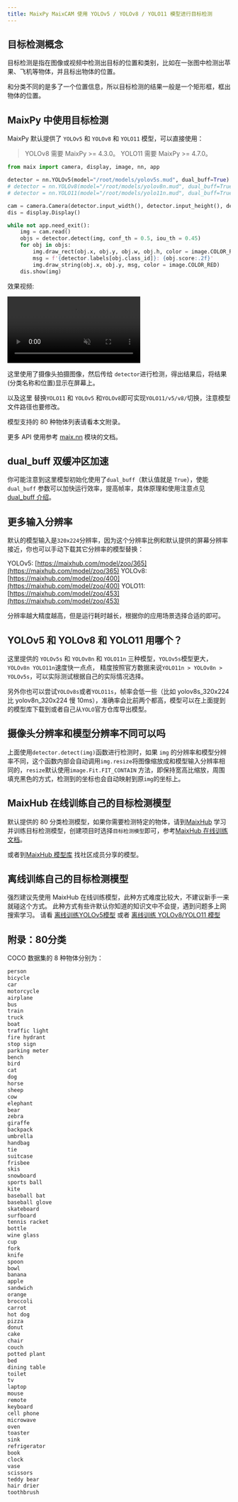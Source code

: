 ```yaml
---
title: MaixPy MaixCAM 使用 YOLOv5 / YOLOv8 / YOLO11 模型进行目标检测
---
```



## 目标检测概念

目标检测是指在图像或视频中检测出目标的位置和类别，比如在一张图中检测出苹果、飞机等物体，并且标出物体的位置。

和分类不同的是多了一个位置信息，所以目标检测的结果一般是一个矩形框，框出物体的位置。

## MaixPy 中使用目标检测

MaixPy 默认提供了 `YOLOv5` 和 `YOLOv8` 和 `YOLO11` 模型，可以直接使用：
> YOLOv8 需要 MaixPy >= 4.3.0。
> YOLO11 需要 MaixPy >= 4.7.0。

```python
from maix import camera, display, image, nn, app

detector = nn.YOLOv5(model="/root/models/yolov5s.mud", dual_buff=True)
# detector = nn.YOLOv8(model="/root/models/yolov8n.mud", dual_buff=True)
# detector = nn.YOLO11(model="/root/models/yolo11n.mud", dual_buff=True)

cam = camera.Camera(detector.input_width(), detector.input_height(), detector.input_format())
dis = display.Display()

while not app.need_exit():
    img = cam.read()
    objs = detector.detect(img, conf_th = 0.5, iou_th = 0.45)
    for obj in objs:
        img.draw_rect(obj.x, obj.y, obj.w, obj.h, color = image.COLOR_RED)
        msg = f'{detector.labels[obj.class_id]}: {obj.score:.2f}'
        img.draw_string(obj.x, obj.y, msg, color = image.COLOR_RED)
    dis.show(img)
```

效果视频:

<div>
<video playsinline controls autoplay loop muted preload src="/static/video/detector.mp4" type="video/mp4">
</div>

这里使用了摄像头拍摄图像，然后传给 `detector`进行检测，得出结果后，将结果(分类名称和位置)显示在屏幕上。

以及这里 替换`YOLO11` 和 `YOLOv5` 和`YOLOv8`即可实现`YOLO11/v5/v8/`切换，注意模型文件路径也要修改。

模型支持的 80 种物体列表请看本文附录。

更多 API 使用参考 [maix.nn](/api/maix/nn.html) 模块的文档。

## dual_buff 双缓冲区加速

你可能注意到这里模型初始化使用了`dual_buff`（默认值就是 `True`），使能 `dual_buff` 参数可以加快运行效率，提高帧率，具体原理和使用注意点见 [dual_buff 介绍](./dual_buff.md)。


## 更多输入分辨率

默认的模型输入是`320x224`分辨率，因为这个分辨率比例和默认提供的屏幕分辨率接近，你也可以手动下载其它分辨率的模型替换：

YOLOv5: [https://maixhub.com/model/zoo/365](https://maixhub.com/model/zoo/365)
YOLOv8: [https://maixhub.com/model/zoo/400](https://maixhub.com/model/zoo/400)
YOLO11: [https://maixhub.com/model/zoo/453](https://maixhub.com/model/zoo/453)

分辨率越大精度越高，但是运行耗时越长，根据你的应用场景选择合适的即可。

## YOLOv5 和 YOLOv8 和 YOLO11 用哪个？

这里提供的 `YOLOv5s` 和 `YOLOv8n` 和 `YOLO11n` 三种模型，`YOLOv5s`模型更大，`YOLOv8n YOLO11n`速度快一点点， 精度按照官方数据来说`YOLO11n > YOLOv8n > YOLOv5s`，可以实际测试根据自己的实际情况选择。

另外你也可以尝试`YOLOv8s`或者`YOLO11s`，帧率会低一些（比如 yolov8s_320x224 比 yolov8n_320x224 慢 10ms），准确率会比前两个都高，模型可以在上面提到的模型库下载到或者自己从`YOLO`官方仓库导出模型。

## 摄像头分辨率和模型分辨率不同可以吗

上面使用`detector.detect(img)`函数进行检测时，如果 `img` 的分辨率和模型分辨率不同，这个函数内部会自动调用`img.resize`将图像缩放成和模型输入分辨率相同的，`resize`默认使用`image.Fit.FIT_CONTAIN` 方法，即保持宽高比缩放，周围填充黑色的方式，检测到的坐标也会自动映射到原`img`的坐标上。


## MaixHub 在线训练自己的目标检测模型

默认提供的 80 分类检测模型，如果你需要检测特定的物体，请到[MaixHub](https://maixhub.com) 学习并训练目标检测模型，创建项目时选择`目标检测模型`即可，参考[MaixHub 在线训练文档](./maixhub_train.md)。

或者到[MaixHub 模型库](https://maixhub.com/model/zoo?platform=maixcam) 找社区成员分享的模型。

## 离线训练自己的目标检测模型

强烈建议先使用 MaixHub 在线训练模型，此种方式难度比较大，不建议新手一来就碰这个方式。
此种方式有些许默认你知道的知识文中不会提，遇到问题多上网搜索学习。
请看 [离线训练YOLOv5模型](./customize_model_yolov5.md) 或者 [离线训练 YOLOv8/YOLO11 模型](./customize_model_yolov8.md)


## 附录：80分类

COCO 数据集的 8 种物体分别为：

```txt
person
bicycle
car
motorcycle
airplane
bus
train
truck
boat
traffic light
fire hydrant
stop sign
parking meter
bench
bird
cat
dog
horse
sheep
cow
elephant
bear
zebra
giraffe
backpack
umbrella
handbag
tie
suitcase
frisbee
skis
snowboard
sports ball
kite
baseball bat
baseball glove
skateboard
surfboard
tennis racket
bottle
wine glass
cup
fork
knife
spoon
bowl
banana
apple
sandwich
orange
broccoli
carrot
hot dog
pizza
donut
cake
chair
couch
potted plant
bed
dining table
toilet
tv
laptop
mouse
remote
keyboard
cell phone
microwave
oven
toaster
sink
refrigerator
book
clock
vase
scissors
teddy bear
hair drier
toothbrush
```